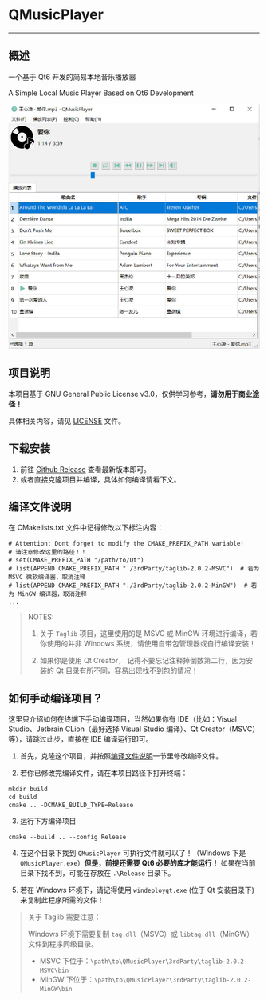 # QMusicPlayer

----

## 概述

一个基于 Qt6 开发的简易本地音乐播放器

A Simple Local Music Player Based on Qt6 Development

![Screenshot.jpg](assets/screenshot.jpg)


## 项目说明

本项目基于 GNU General Public License v3.0，仅供学习参考，**请勿用于商业途径！**

具体相关内容，请见 [LICENSE](./LICENSE.txt) 文件。

## 下载安装

1. 前往 [Github Release](https://github.com/CatIsNotFound/QMusicPlayer/releases/latest) 查看最新版本即可。
2. 或者直接克隆项目并编译，具体如何编译请看下文。

## 编译文件说明

在 CMakelists.txt 文件中记得修改以下标注内容：

```
# Attention: Dont forget to modify the CMAKE_PREFIX_PATH variable!
# 请注意修改这里的路径！！
# set(CMAKE_PREFIX_PATH "/path/to/Qt") 
# list(APPEND CMAKE_PREFIX_PATH "./3rdParty/taglib-2.0.2-MSVC")  # 若为 MSVC 微软编译器，取消注释
# list(APPEND CMAKE_PREFIX_PATH "./3rdParty/taglib-2.0.2-MinGW")  # 若为 MinGW 编译器，取消注释
...
```

> NOTES: 
> 
> 1. 关于 `Taglib` 项目，这里使用的是 MSVC 或 MinGW 环境进行编译，若你使用的并非 Windows 系统，请使用自带包管理器或自行编译安装！
> 
> 2. 如果你是使用 Qt Creator， 记得不要忘记注释掉倒数第二行，因为安装的 Qt 目录有所不同，容易出现找不到包的情况！
>

## 如何手动编译项目？

这里只介绍如何在终端下手动编译项目，当然如果你有 IDE（比如：Visual Studio、Jetbrain CLion（最好选择 Visual Studio 编译）、Qt Creator（MSVC）等），请跳过此步，直接在 IDE 编译运行即可。

1. 首先，克隆这个项目，并按照[编译文件说明](#编译文件说明)一节里修改编译文件。

2. 若你已修改完编译文件，请在本项目路径下打开终端：

```shell
mkdir build
cd build
cmake .. -DCMAKE_BUILD_TYPE=Release
```

3. 运行下方编译项目

```shell
cmake --build .. --config Release 
```

4. 在这个目录下找到 `QMusicPlayer` 可执行文件就可以了！（Windows 下是 `QMusicPlayer.exe`）**但是，前提还需要 Qt6 必要的库才能运行！**
   如果在当前目录下找不到，可能在存放在 `.\Release` 目录下。

5. 若在 Windows 环境下，请记得使用 `windeployqt.exe` (位于 Qt 安装目录下) 来复制此程序所需的文件！

> 关于 Taglib 需要注意：
> 
> Windows 环境下需要复制 `tag.dll`（MSVC）或 `libtag.dll`（MinGW）文件到程序同级目录。
> 
> - MSVC 下位于：`\path\to\QMusicPlayer\3rdParty\taglib-2.0.2-MSVC\bin`
> - MinGW 下位于：`\path\to\QMusicPlayer\3rdParty\taglib-2.0.2-MinGW\bin`
> 
